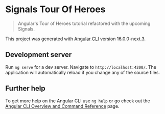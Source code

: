# Signals Tour Of Heroes

> Angular's Tour of Heroes tutorial refactored with the upcoming Signals.

This project was generated with [Angular CLI](https://github.com/angular/angular-cli) version 16.0.0-next.3.

## Development server

Run `ng serve` for a dev server. Navigate to `http://localhost:4200/`. The application will automatically reload if you
change any of the source files.

## Further help

To get more help on the Angular CLI use `ng help` or go check out
the [Angular CLI Overview and Command Reference](https://angular.io/cli) page.
